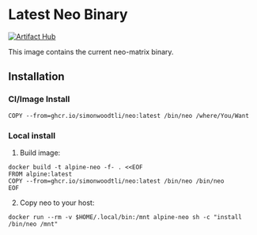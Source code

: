 # Latest Neo Binary

[![Artifact Hub](https://img.shields.io/endpoint?url=https://artifacthub.io/badge/repository/neo)](https://artifacthub.io/packages/search?repo=neo)

This image contains the current neo-matrix binary.

## Installation

### CI/Image Install

```
COPY --from=ghcr.io/simonwoodtli/neo:latest /bin/neo /where/You/Want
```

### Local install

1. Build image: 

```
docker build -t alpine-neo -f- . <<EOF
FROM alpine:latest
COPY --from=ghcr.io/simonwoodtli/neo:latest /bin/neo /bin/neo
EOF
```

2. Copy neo to your host: 

```
docker run --rm -v $HOME/.local/bin:/mnt alpine-neo sh -c "install /bin/neo /mnt"
```
